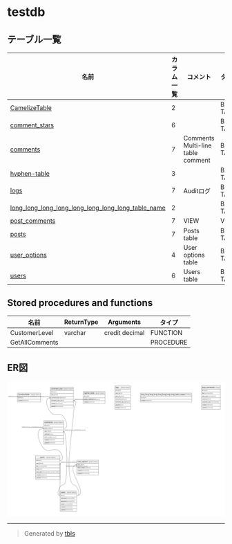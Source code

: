 # testdb

## テーブル一覧

| 名前                                                                                                          | カラム一覧      | コメント                                       | タイプ        |
| ----------------------------------------------------------------------------------------------------------- | ---------- | ------------------------------------------ | ---------- |
| [CamelizeTable](CamelizeTable.md)                                                                           | 2          |                                            | BASE TABLE |
| [comment_stars](comment_stars.md)                                                                           | 6          |                                            | BASE TABLE |
| [comments](comments.md)                                                                                     | 7          | Comments<br />Multi-line<br />table<br />comment | BASE TABLE |
| [hyphen-table](hyphen-table.md)                                                                             | 3          |                                            | BASE TABLE |
| [logs](logs.md)                                                                                             | 7          | Auditログ                                    | BASE TABLE |
| [long_long_long_long_long_long_long_long_table_name](long_long_long_long_long_long_long_long_table_name.md) | 2          |                                            | BASE TABLE |
| [post_comments](post_comments.md)                                                                           | 7          | VIEW                                       | VIEW       |
| [posts](posts.md)                                                                                           | 7          | Posts table                                | BASE TABLE |
| [user_options](user_options.md)                                                                             | 4          | User options table                         | BASE TABLE |
| [users](users.md)                                                                                           | 6          | Users table                                | BASE TABLE |

## Stored procedures and functions

| 名前             | ReturnType | Arguments      | タイプ       |
| -------------- | ---------- | -------------- | --------- |
| CustomerLevel  | varchar    | credit decimal | FUNCTION  |
| GetAllComments |            |                | PROCEDURE |

## ER図

![er](schema.svg)

---

> Generated by [tbls](https://github.com/k1LoW/tbls)
